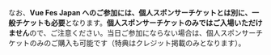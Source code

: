 なお、**Vue Fes Japan へのご参加には、個人スポンサーチケットとは別に、一般チケットも必要**となります。**個人スポンサーチケットのみではご入場いただけません**ので、ご注意ください。当日ご参加にならない場合は、個人スポンサーチケットのみのご購入も可能です（特典はクレジット掲載のみとなります）。
